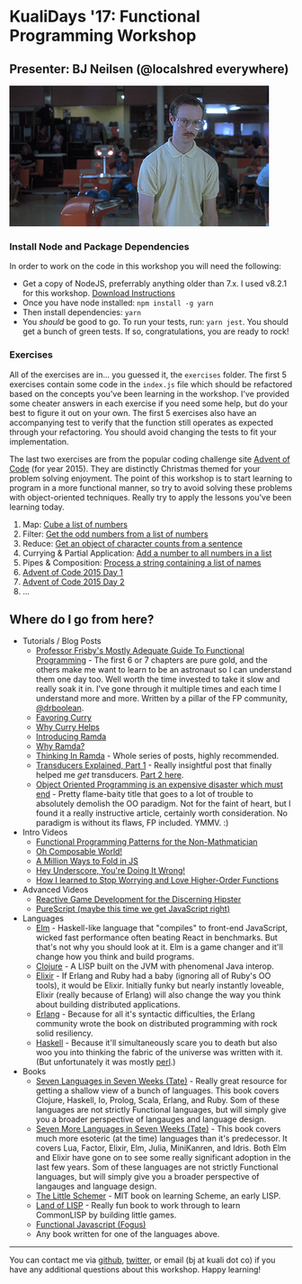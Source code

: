 # KualiDays '17: Functional Programming Workshop

## Presenter: BJ Neilsen (@localshred everywhere)

![Sweet!](./napoleon.gif)

### Install Node and Package Dependencies

In order to work on the code in this workshop you will need the following:

+ Get a copy of NodeJS, preferrably anything older than 7.x. I used v8.2.1 for this workshop. [Download Instructions](https://nodejs.org/en/download/)
+ Once you have node installed: `npm install -g yarn`
+ Then install dependencies: `yarn`
+ You _should_ be good to go. To run your tests, run: `yarn jest`. You should get a bunch of green tests. If so, congratulations, you are ready to rock!

### Exercises

All of the exercises are in... you guessed it, the `exercises` folder. The first 5 exercises contain some code in the `index.js` file
which should be refactored based on the concepts you've been learning in the workshop. I've provided some cheater answers
in each exercise if you need some help, but do your best to figure it out on your own. The first 5 exercises also have an
accompanying test to verify that the function still operates as expected through your refactoring. You should avoid changing
the tests to fit your implementation.

The last two exercises are from the popular coding challenge site [Advent of Code](http://adventofcode.com/2015/) (for year 2015).
They are distinctly Christmas themed for your problem solving enjoyment. The point of this workshop is to start learning to program
in a more functional manner, so try to avoid solving these problems with object-oriented techniques. Really try to apply the lessons
you've been learning today.

1. Map: [Cube a list of numbers](./exercises/01-cube-numbers/index.js)
2. Filter: [Get the odd numbers from a list of numbers](./exercises/02-odd-numbers/index.js)
3. Reduce: [Get an object of character counts from a sentence](./exercises/03-count-characters/index.js)
4. Currying & Partial Application: [Add a number to all numbers in a list](./exercises/04-map-add/index.js)
5. Pipes & Composition: [Process a string containing a list of names](./exercises/05-names-processor/index.js)
6. [Advent of Code 2015 Day 1](./exercises/06-advent-day-1/index.js)
7. [Advent of Code 2015 Day 2](./exercises/07-advent-day-2/index.js)
8. ...

## Where do I go from here?

+ Tutorials / Blog Posts
  + [Professor Frisby's Mostly Adequate Guide To Functional Programming](https://drboolean.gitbooks.io/mostly-adequate-guide/) - The first 6 or 7 chapters are pure gold, and the others make me want to learn to be an astronaut so I can understand them one day too. Well worth the time invested to take it slow and really soak it in. I've gone through it multiple times and each time I understand more and more. Written by a pillar of the FP community, [@drboolean](https://twitter.com/drboolean).
  + [Favoring Curry](http://fr.umio.us/favoring-curry/)
  + [Why Curry Helps](https://hughfdjackson.com/javascript/why-curry-helps/)
  + [Introducing Ramda](http://buzzdecafe.github.io/code/2014/05/16/introducing-ramda)
  + [Why Ramda?](http://fr.umio.us/why-ramda/)
  + [Thinking In Ramda](http://randycoulman.com/blog/categories/thinking-in-ramda) - Whole series of posts, highly recommended.
  + [Transducers Explained, Part 1](http://simplectic.com/blog/2014/transducers-explained-1/) - Really insightful post that finally helped me _get_ transducers. [Part 2 here](http://simplectic.com/blog/2014/transducers-explained-pipelines/).
  + [Object Oriented Programming is an expensive disaster which must end](http://www.smashcompany.com/technology/object-oriented-programming-is-an-expensive-disaster-which-must-end) - Pretty flame-baity title that goes to a lot of trouble to absolutely demolish the OO paradigm. Not for the faint of heart, but I found it a really instructive article, certainly worth consideration. No paradigm is without its flaws, FP included. YMMV. :)
+ Intro Videos
  + [Functional Programming Patterns for the Non-Mathmatician](https://www.youtube.com/watch?v=AvgwKjTPMmM)
  + [Oh Composable World!](https://www.youtube.com/watch?v=SfWR3dKnFIo)
  + [A Million Ways to Fold in JS](https://www.youtube.com/watch?v=JZSoPZUoR58)
  + [Hey Underscore, You're Doing It Wrong!](https://www.youtube.com/watch?v=m3svKOdZijA&app=desktop)
  + [How I learned to Stop Worrying and Love Higher-Order Functions](https://www.youtube.com/watch?v=d1KPN2YQpSs)
+ Advanced Videos
  + [Reactive Game Development for the Discerning Hipster](https://www.youtube.com/watch?v=x8mmAu7ZR9Y&t=727s)
  + [PureScript (maybe this time we get JavaScript right)](https://www.youtube.com/watch?v=yIlDBPiMb0o)
+ Languages
  + [Elm](http://elm-lang.org/) - Haskell-like language that "compiles" to front-end JavaScript, wicked fast performance often beating React in benchmarks. But that's not why you should look at it. Elm is a game changer and it'll change how you think and build programs.
  + [Clojure](https://clojure.org/) - A LISP built on the JVM with phenomenal Java interop.
  + [Elixir](http://elixir-lang.github.io/) - If Erlang and Ruby had a baby (ignoring all of Ruby's OO tools), it would be Elixir. Initially funky but nearly instantly loveable, Elixir (really because of Erlang) will also change the way you think about building distributed applications.
  + [Erlang](https://www.erlang.org/) - Because for all it's syntactic difficulties, the Erlang community wrote the book on distributed programming with rock solid resiliency.
  + [Haskell](https://haskell-lang.org/) - Because it'll simultaneously scare you to death but also woo you into thinking the fabric of the universe was written with it. (But unfortunately it was mostly [perl](https://xkcd.com/224/).)
+ Books
  + [Seven Languages in Seven Weeks (Tate)](http://a.co/eKjUzNj) - Really great resource for getting a shallow view of a bunch of languages. This book covers Clojure, Haskell, Io, Prolog, Scala, Erlang, and Ruby. Som of these languages are not strictly Functional languages, but will simply give you a broader perspective of langauges and language design.
  + [Seven More Languages in Seven Weeks (Tate)](http://a.co/d1k1PMr) - This book covers much more esoteric (at the time) languages than it's predecessor. It covers Lua, Factor, Elixir, Elm, Julia, MiniKanren, and Idris. Both Elm and Elixir have gone on to see some really significant adoption in the last few years. Som of these languages are not strictly Functional languages, but will simply give you a broader perspective of langauges and language design.
  + [The Little Schemer](http://a.co/etVBNdu) - MIT book on learning Scheme, an early LISP.
  + [Land of LISP](http://a.co/cX4s2yr) - Really fun book to work through to learn CommonLISP by building little games.
  + [Functional Javascript (Fogus)](http://a.co/54blhtW)
  + Any book written for one of the languages above.

-----

You can contact me via [github](https://github.com/localshred), [twitter](https://twitter.com/localshred), or email (bj at kuali dot co) if you have any additional questions about this workshop. Happy learning!
